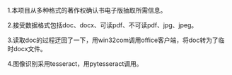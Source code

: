 1.本项目从多种格式的著作权确认书电子版抽取所需信息。

2.接受数据格式包括doc、docx、可读pdf、不可读pdf、jpg、jpeg。

3.读取doc的过程迂回了一下，用win32com调用office客户端，将doc转为了临时docx文件。

4.图像识别采用tesseract，用pytesseract调用。